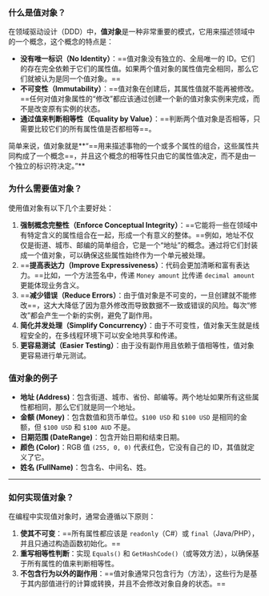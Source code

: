 ### 什么是值对象？

在领域驱动设计（DDD）中，**值对象**是一种非常重要的模式，它用来描述领域中的一个概念，这个概念的特点是：

- **没有唯一标识（No Identity）**：==值对象没有独立的、全局唯一的 ID。它们的存在完全依赖于它们的属性值。如果两个值对象的属性值完全相同，那么它们就被认为是同一个值对象。==
- **不可变性（Immutability）**：==值对象在创建后，其属性值就不能再被修改。==任何对值对象属性的“修改”都应该通过创建一个新的值对象实例来完成，而不是改变原有实例的状态。
- **通过值来判断相等性（Equality by Value）**：==判断两个值对象是否相等，只需要比较它们的所有属性值是否都相等==。

简单来说，值对象就是**“==用来描述事物的一个或多个属性的组合，这些属性共同构成了一个概念==，并且这个概念的相等性只由它的属性值决定，而不是由一个独立的标识符决定。”**

### 为什么需要值对象？

使用值对象有以下几个主要好处：

1. **强制概念完整性（Enforce Conceptual Integrity）**：==它能将一些在领域中有特定含义的属性组合在一起，形成一个有意义的整体。==例如，地址不仅仅是街道、城市、邮编的简单组合，它是一个“地址”的概念。通过将它们封装成一个值对象，可以确保这些属性始终作为一个单元被处理。
2. ==**提高表达力（Improve Expressiveness）**：代码会更加清晰和富有表达力。==比如，一个方法签名中，传递 `Money amount` 比传递 `decimal amount` 更能体现业务含义。
3. ==**减少错误（Reduce Errors）**：由于值对象是不可变的，一旦创建就不能修改==，这大大降低了因为意外修改而导致数据不一致或错误的风险。每次“修改”都会产生一个新的实例，避免了副作用。
4. **简化并发处理（Simplify Concurrency）**：由于不可变性，值对象天生就是线程安全的，在多线程环境下可以安全地共享和传递。
5. **更容易测试（Easier Testing）**：由于没有副作用且依赖于值相等性，值对象更容易进行单元测试。

### 值对象的例子

- **地址 (Address)**：包含街道、城市、省份、邮编等。两个地址如果所有这些属性都相同，那么它们就是同一个地址。
- **金额 (Money)**：包含数值和货币单位。`$100 USD` 和 `$100 USD` 是相同的金额，但 `$100 USD` 和 `$100 AUD` 不是。
- **日期范围 (DateRange)**：包含开始日期和结束日期。
- **颜色 (Color)**：RGB 值 `(255, 0, 0)` 代表红色，它没有自己的 ID，其值就定义了它。
- **姓名 (FullName)**：包含名、中间名、姓。

---

### 如何实现值对象？

在编程中实现值对象时，通常会遵循以下原则：

1. **使其不可变**：==所有属性都应该是 `readonly`（C#）或 `final`（Java/PHP），并且只通过构造函数初始化。==
2. **重写相等性判断**：实现 `Equals()` 和 `GetHashCode()`（或等效方法），以确保基于所有属性的值来判断相等性。
3. **不包含行为以外的副作用**：==值对象通常只包含行为（方法），这些行为是基于其内部值进行的计算或转换，并且不会修改对象自身的状态。==
